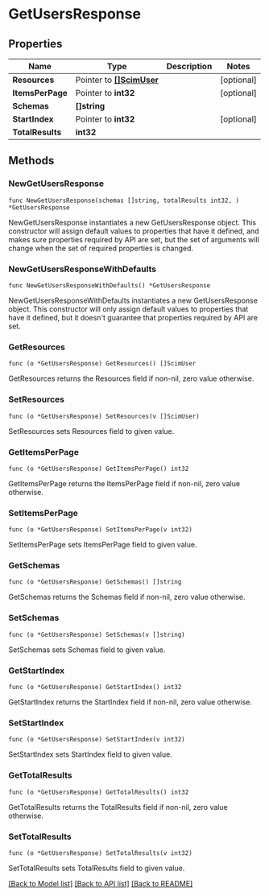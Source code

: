 # GetUsersResponse

## Properties

Name | Type | Description | Notes
------------ | ------------- | ------------- | -------------
**Resources** | Pointer to [**[]ScimUser**](ScimUser.md) |  | [optional] 
**ItemsPerPage** | Pointer to **int32** |  | [optional] 
**Schemas** | **[]string** |  | 
**StartIndex** | Pointer to **int32** |  | [optional] 
**TotalResults** | **int32** |  | 

## Methods

### NewGetUsersResponse

`func NewGetUsersResponse(schemas []string, totalResults int32, ) *GetUsersResponse`

NewGetUsersResponse instantiates a new GetUsersResponse object.
This constructor will assign default values to properties that have it defined,
and makes sure properties required by API are set, but the set of arguments
will change when the set of required properties is changed.

### NewGetUsersResponseWithDefaults

`func NewGetUsersResponseWithDefaults() *GetUsersResponse`

NewGetUsersResponseWithDefaults instantiates a new GetUsersResponse object.
This constructor will only assign default values to properties that have it defined,
but it doesn't guarantee that properties required by API are set.

### GetResources

`func (o *GetUsersResponse) GetResources() []ScimUser`

GetResources returns the Resources field if non-nil, zero value otherwise.

### SetResources

`func (o *GetUsersResponse) SetResources(v []ScimUser)`

SetResources sets Resources field to given value.

### GetItemsPerPage

`func (o *GetUsersResponse) GetItemsPerPage() int32`

GetItemsPerPage returns the ItemsPerPage field if non-nil, zero value otherwise.

### SetItemsPerPage

`func (o *GetUsersResponse) SetItemsPerPage(v int32)`

SetItemsPerPage sets ItemsPerPage field to given value.

### GetSchemas

`func (o *GetUsersResponse) GetSchemas() []string`

GetSchemas returns the Schemas field if non-nil, zero value otherwise.

### SetSchemas

`func (o *GetUsersResponse) SetSchemas(v []string)`

SetSchemas sets Schemas field to given value.

### GetStartIndex

`func (o *GetUsersResponse) GetStartIndex() int32`

GetStartIndex returns the StartIndex field if non-nil, zero value otherwise.

### SetStartIndex

`func (o *GetUsersResponse) SetStartIndex(v int32)`

SetStartIndex sets StartIndex field to given value.

### GetTotalResults

`func (o *GetUsersResponse) GetTotalResults() int32`

GetTotalResults returns the TotalResults field if non-nil, zero value otherwise.

### SetTotalResults

`func (o *GetUsersResponse) SetTotalResults(v int32)`

SetTotalResults sets TotalResults field to given value.


[[Back to Model list]](../README.md#documentation-for-models) [[Back to API list]](../README.md#documentation-for-api-endpoints) [[Back to README]](../README.md)


